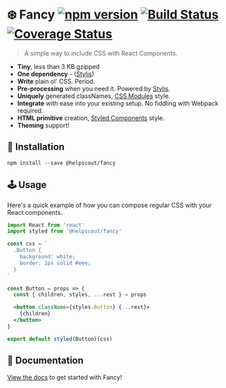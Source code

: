# ❄️ Fancy [![npm version](https://badge.fury.io/js/%40helpscout%2Ffancy.svg)](https://badge.fury.io/js/%40helpscout%2Ffancy) [![Build Status](https://travis-ci.org/helpscout/fancy.svg?branch=master)](https://travis-ci.org/helpscout/fancy) [![Coverage Status](https://coveralls.io/repos/github/helpscout/fancy/badge.svg?branch=master)](https://coveralls.io/github/helpscout/fancy?branch=master)

> A simple way to include CSS with React Components.

- **Tiny**, less than 3 KB gzipped
- **One dependency** - ([Stylis](https://github.com/thysultan/stylis.js))
- **Write** plain ol' CSS. Period.
- **Pre-processing** when you need it. Powered by [Stylis](https://github.com/thysultan/stylis.js).
- **Uniquely** generated classNames, [CSS Modules](https://github.com/css-modules/css-modules) style.
- **Integrate** with ease into your existing setup. No fiddling with Webpack required.
- **HTML primitive** creation, [Styled Components](https://www.styled-components.com/) style.
- **Theming** support!

## 🔧 Installation

```
npm install --save @helpscout/fancy
```

## 🕹 Usage

Here's a quick example of how you can compose regular CSS with your React components.

```jsx
import React from 'react'
import styled from '@helpscout/fancy'

const css = `
  .Button {
    background: white;
    border: 1px solid #eee;
  }
`

const Button = props => {
  const { children, styles, ...rest } = props

  <button className={styles.Button} {...rest}>
    {children}
  </button>
}

export default styled(Button)(css)
```

## 📘 Documentation

[View the docs](./docs/) to get started with Fancy!
